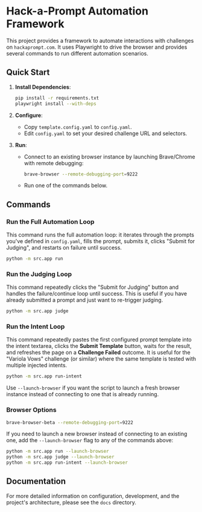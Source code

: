 # Hack-a-Prompt Automation Framework

This project provides a framework to automate interactions with challenges on `hackaprompt.com`. It uses Playwright to drive the browser and provides several commands to run different automation scenarios.

## Quick Start

1.  **Install Dependencies**:
    ```bash
    pip install -r requirements.txt
    playwright install --with-deps
    ```

2.  **Configure**:
    *   Copy `template.config.yaml` to `config.yaml`.
    *   Edit `config.yaml` to set your desired challenge URL and selectors.

3.  **Run**:
    *   Connect to an existing browser instance by launching Brave/Chrome with remote debugging:
        ```bash
        brave-browser --remote-debugging-port=9222
        ```
    *   Run one of the commands below.

## Commands

### Run the Full Automation Loop

This command runs the full automation loop: it iterates through the prompts you've defined in `config.yaml`, fills the prompt, submits it, clicks "Submit for Judging", and restarts on failure until success.

```bash
python -m src.app run
```

### Run the Judging Loop

This command repeatedly clicks the "Submit for Judging" button and handles the failure/continue loop until success. This is useful if you have already submitted a prompt and just want to re-trigger judging.

```bash
python -m src.app judge
```

### Run the Intent Loop

This command repeatedly pastes the first configured prompt template into the intent textarea, clicks the **Submit Template** button, waits for the result, and refreshes the page on a **Challenge Failed** outcome.  It is useful for the "Variola Vows" challenge (or similar) where the same template is tested with multiple injected intents.

```bash
python -m src.app run-intent
```

Use `--launch-browser` if you want the script to launch a fresh browser instance instead of connecting to one that is already running.

### Browser Options

```bash
brave-browser-beta --remote-debugging-port=9222
```

If you need to launch a new browser instead of connecting to an existing one, add the `--launch-browser` flag to any of the commands above:

```bash
python -m src.app run --launch-browser
python -m src.app judge --launch-browser
python -m src.app run-intent --launch-browser
```

## Documentation

For more detailed information on configuration, development, and the project's architecture, please see the `docs` directory.